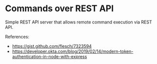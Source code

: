 # Commands over REST API

Simple REST API server that allows remote command execution via REST API.


References:
- https://gist.github.com/flesch/7323594
- https://developer.okta.com/blog/2019/02/14/modern-token-authentication-in-node-with-express